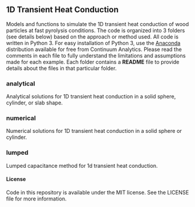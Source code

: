 ## 1D Transient Heat Conduction

Models and functions to simulate the 1D transient heat conduction of wood particles at fast pyrolysis conditions. The code is organized into 3 folders (see details below) based on the approach or method used. All code is written in Python 3. For easy installation of Python 3, use the [Anaconda](http://www.continuum.io) distribution available for free from Continuum Analytics. Please read the comments in each file to fully understand the limitations and assumptions made for each example. Each folder contains a **README** file to provide details about the files in that particular folder.

### analytical
Analytical solutions for 1D transient heat conduction in a solid sphere, cylinder, or slab shape.

### numerical
Numerical solutions for 1D transient heat conduction in a solid sphere or cylinder.

### lumped
Lumped capacitance method for 1d transient heat conduction.

#### License
Code in this repository is available under the MIT license. See the LICENSE file for more information.
